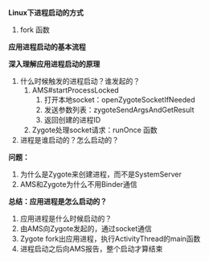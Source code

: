 **Linux下进程启动的方式**

1. fork 函数

**应用进程启动的基本流程**

**深入理解应用进程启动的原理**

1. 什么时候触发的进程启动？谁发起的？
   1. AMS#startProcessLocked
      1. 打开本地socket：openZygoteSocketIfNeeded
      2. 发送参数列表：zygoteSendArgsAndGetResult
      3. 返回创建的进程ID
   2. Zygote处理socket请求：runOnce 函数
2. 进程是谁启动的？怎么启动的？

**问题：**

1. 为什么是Zygote来创建进程，而不是SystemServer
2. AMS和Zygote为什么不用Binder通信

**总结：应用进程是怎么启动的？**

1. 应用进程是什么时候启动的？
2. 由AMS向Zygote发起的，通过socket通信
3. Zygote fork出应用进程，执行ActivityThread的main函数
4. 进程启动之后向AMS报告，整个启动才算结束
